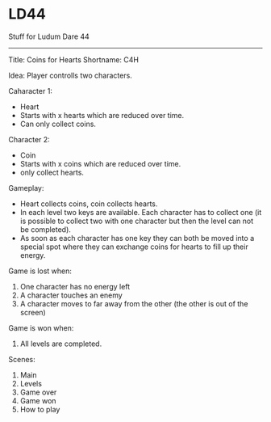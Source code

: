 # LD44
Stuff for Ludum Dare 44
***

Title: Coins for Hearts
Shortname: C4H

Idea:
Player controlls two characters.


Caharacter 1:

- Heart
- Starts with x hearts which are reduced over time.
- Can only collect coins.

Character 2:

- Coin
- Starts with x coins which are reduced over time.
- only collect hearts.


Gameplay:

- Heart collects coins, coin collects hearts.
- In each level two keys are available. Each character has to collect one (it is possible to collect two with one character but then the level can not be completed).
- As soon as each character has one key they can both be moved into a special spot where they can exchange coins for hearts to fill up their energy.


Game is lost when:

1. One character has no energy left
2. A character touches an enemy
3. A character moves to far away from the other (the other is out of the screen)


Game is won when:

1. All levels are completed.


Scenes:

1. Main
2. Levels
3. Game over
4. Game won
5. How to play
